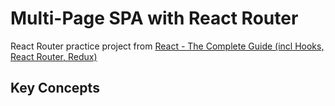 # Multi-Page SPA with React Router

React Router practice project from [React - The Complete Guide (incl Hooks, React Router, Redux)](https://www.udemy.com/course/react-the-complete-guide-incl-redux/)

## Key Concepts
